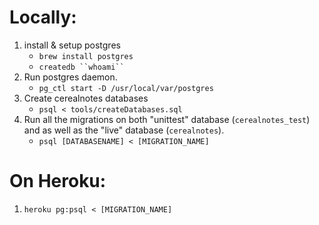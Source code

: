 # Locally:
1. install & setup postgres
	* `brew install postgres`
	* `createdb ``whoami`` `
2. Run postgres daemon. 
	* `pg_ctl start -D /usr/local/var/postgres`
3. Create cerealnotes databases
	* `psql < tools/createDatabases.sql`
3. Run all the migrations on both "unittest" database (`cerealnotes_test`) and as well as the "live" database (`cerealnotes`). 
	* `psql [DATABASENAME] < [MIGRATION_NAME]`

# On Heroku:

1. `heroku pg:psql < [MIGRATION_NAME]`